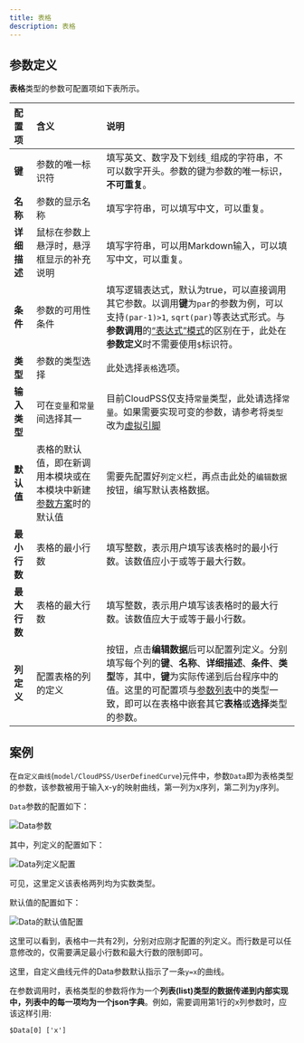 ```yaml
---
title: 表格
description: 表格
---
```



## 参数定义

**表格**类型的参数可配置项如下表所示。

| 配置项 | 含义 | 说明 |
| :--- | :--- | :--- | 
| **键** | 参数的唯一标识符 | 填写英文、数字及下划线```_```组成的字符串，不可以数字开头。参数的键为参数的唯一标识，**不可重复**。 | 
| **名称** | 参数的显示名称 | 填写字符串，可以填写中文，可以重复。 | 
| **详细描述** | 鼠标在参数上悬浮时，悬浮框显示的补充说明 | 填写字符串，可以用Markdown输入，可以填写中文，可以重复。 |
| **条件** | 参数的可用性条件 | 填写逻辑表达式，默认为true，可以直接调用其它参数。以调用**键**为```par```的参数为例，可以支持``` (par-1)>1 ```, ```sqrt(par)```等表达式形式。与**参数调用**的[“表达式”模式](../../../10-params-variables-pins/index.md#表达式模式)的区别在于，此处在**参数定义**时不需要使用```$```标识符。 |
| **类型** | 参数的类型选择 | 此处选择```表格```选项。 |
| **输入类型** | 可在```变量```和```常量```间选择其一 | 目前CloudPSS仅支持```常量```类型，此处请选择```常量```。如果需要实现可变的参数，请参考将```类型```改为[虚拟引脚](../90-virtual-pin/index.md) |
| **默认值** | 表格的默认值，即在新调用本模块或在本模块中新建[参数方案](../../../30-param-config/index.md)时的默认值 | 需要先配置好```列定义```栏，再点击此处的```编辑数据```按钮，编写默认表格数据。 |
| **最小行数** | 表格的最小行数 | 填写整数，表示用户填写该表格时的最小行数。该数值应小于或等于最大行数。 |
| **最大行数** | 表格的最大行数 | 填写整数，表示用户填写该表格时的最大行数。该数值应大于或等于最小行数。 |
| **列定义** | 配置表格的列的定义 | 按钮，点击**编辑数据**后可以配置列定义。分别填写每个列的**键**、**名称**、**详细描述**、**条件**、**类型**等，其中，**键**为实际传递到后台程序中的值。这里的可配置项与[参数列表](../index.md)中的类型一致，即可以在表格中嵌套其它**表格**或**选择**类型的参数。|


## 案例

在```自定义曲线```(```model/CloudPSS/UserDefinedCurve```)元件中，参数```Data```即为表格类型的参数，该参数被用于输入x-y的映射曲线，第一列为x序列，第二列为y序列。

```Data```参数的配置如下：

![Data参数](image.png)

其中，列定义的配置如下：

![Data列定义配置](image-1.png)

可见，这里定义该表格两列均为实数类型。

默认值的配置如下：

![Data的默认值配置](image-2.png)

这里可以看到，表格中一共有2列，分别对应刚才配置的列定义。而行数是可以任意修改的，仅需要满足最小行数和最大行数的限制即可。

这里，自定义曲线元件的Data参数默认指示了一条```y=x```的曲线。

在参数调用时，表格类型的参数将作为一个**列表(list)**类型的数据传递到内部实现中，列表中的每一项均为一个**json字典**。例如，需要调用第1行的x列参数时，应该这样引用:

```
$Data[0] ['x']
```
